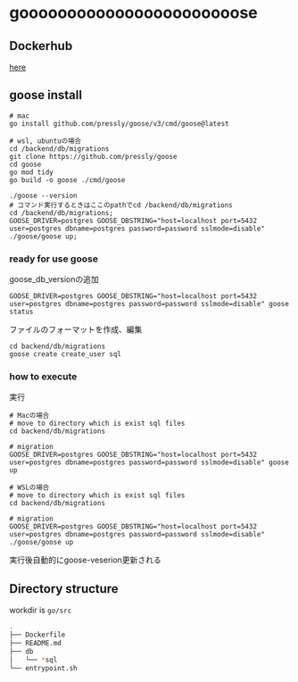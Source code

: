 # gooooooooooooooooooooooose

## Dockerhub

[here](https://hub.docker.com/repository/docker/yoshi429/goose-migration/general)

## goose install

```
# mac 
go install github.com/pressly/goose/v3/cmd/goose@latest
```

```
# wsl, ubuntuの場合
cd /backend/db/migrations
git clone https://github.com/pressly/goose
cd goose
go mod tidy
go build -o goose ./cmd/goose

./goose --version
# コマンド実行するときはここのpathでcd /backend/db/migrations
cd /backend/db/migrations;
GOOSE_DRIVER=postgres GOOSE_DBSTRING="host=localhost port=5432 user=postgres dbname=postgres password=password sslmode=disable" ./goose/goose up;
```

### ready for use goose

goose_db_versionの追加

```
GOOSE_DRIVER=postgres GOOSE_DBSTRING="host=localhost port=5432 user=postgres dbname=postgres password=password sslmode=disable" goose status
```

ファイルのフォーマットを作成、編集

```
cd backend/db/migrations
goose create create_user sql
```

### how to execute

実行

```
# Macの場合
# move to directory which is exist sql files
cd backend/db/migrations

# migration
GOOSE_DRIVER=postgres GOOSE_DBSTRING="host=localhost port=5432 user=postgres dbname=postgres password=password sslmode=disable" goose up
```

```
# WSLの場合
# move to directory which is exist sql files
cd backend/db/migrations

# migration
GOOSE_DRIVER=postgres GOOSE_DBSTRING="host=localhost port=5432 user=postgres dbname=postgres password=password sslmode=disable" ./goose/goose up
```

実行後自動的にgoose-veserion更新される

## Directory structure

workdir is `go/src`

```zsh
.
├── Dockerfile
├── README.md
├── db
│   └── *sql
└── entrypoint.sh
```
